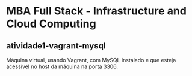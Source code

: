 # MBA Full Stack - Infrastructure and Cloud Computing

## atividade1-vagrant-mysql
Máquina virtual, usando Vagrant, com MySQL instalado e que esteja acessível no host da máquina na porta 3306.  
